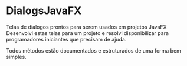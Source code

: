 # DialogsJavaFX
Telas de dialogos prontos para serem usados em projetos JavaFX
Desenvolvi estas telas para um projeto e resolvi disponibilizar para programadores iniciantes que precisam de ajuda.

Todos métodos estão documentados e  estruturados de uma forma bem simples.
